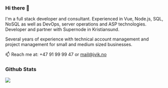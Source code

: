 ### Hi there 👋

I'm a full stack developer and consultant. Experienced in Vue, Node.js, SQL, NoSQL as well as DevOps, server operations and ASP technologies. Developer and partner with Supernode in Kristiansund.

Several years of experience with technical account management and project management for small and medium sized businesses. 

📫 Reach me at: +47 91 99 99 47 or mail@jvik.no

### Github Stats
![](https://github-readme-stats.vercel.app/api?username=jvik&count_private=true&show_icons=true)

<!--

Here are some ideas to get you started:

- 🔭 I’m currently working on ...
- 🌱 I’m currently learning ...
- 👯 I’m looking to collaborate on ...
- 🤔 I’m looking for help with ...
- 💬 Ask me about ...
- 😄 Pronouns: ...
- ⚡ Fun fact: ...
-->
